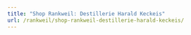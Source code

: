 ```yaml
---
title: "Shop Rankweil: Destillerie Harald Keckeis"
url: /rankweil/shop-rankweil-destillerie-harald-keckeis/
---
```

